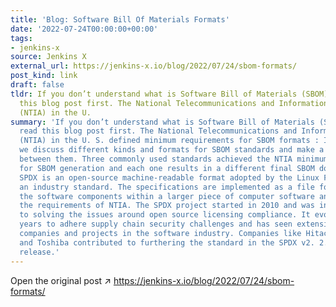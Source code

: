 ```yaml
---
title: 'Blog: Software Bill Of Materials Formats'
date: '2022-07-24T00:00:00+00:00'
tags:
- jenkins-x
source: Jenkins X
external_url: https://jenkins-x.io/blog/2022/07/24/sbom-formats/
post_kind: link
draft: false
tldr: If you don’t understand what is Software Bill of Materials (SBOM), please read
  this blog post first. The National Telecommunications and Information Administration
  (NTIA) in the U.
summary: 'If you don’t understand what is Software Bill of Materials (SBOM), please
  read this blog post first. The National Telecommunications and Information Administration
  (NTIA) in the U. S. defined minimum requirements for SBOM formats : In this section,
  we discuss different kinds and formats for SBOM standards and make a brief comparison
  between them. Three commonly used standards achieved the NTIA minimum requirements
  for SBOM generation and each one results in a different final SBOM document. History:
  SPDX is an open-source machine-readable format adopted by the Linux Foundation as
  an industry standard. The specifications are implemented as a file format that identifies
  the software components within a larger piece of computer software and fulfilling
  the requirements of NTIA. The SPDX project started in 2010 and was initially dedicated
  to solving the issues around open source licensing compliance. It evolved over the
  years to adhere supply chain security challenges and has seen extensive uptake by
  companies and projects in the software industry. Companies like Hitachi, Fujitsu,
  and Toshiba contributed to furthering the standard in the SPDX v2. 2. 2 specification
  release.'
---
```

Open the original post ↗ https://jenkins-x.io/blog/2022/07/24/sbom-formats/
